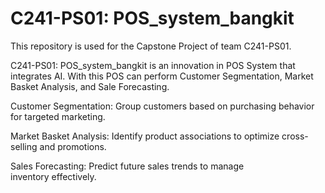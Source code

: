 # C241-PS01: POS_system_bangkit

This repository is used for the Capstone Project of team C241-PS01.

C241-PS01: POS_system_bangkit is an innovation in POS System that integrates AI. With this POS can perform Customer Segmentation, Market Basket Analysis, and Sale Forecasting.

Customer Segmentation: Group customers based on purchasing behavior for targeted marketing.

Market Basket Analysis: Identify product associations to optimize cross-selling and promotions.

Sales Forecasting: Predict future sales trends to manage inventory effectively.
